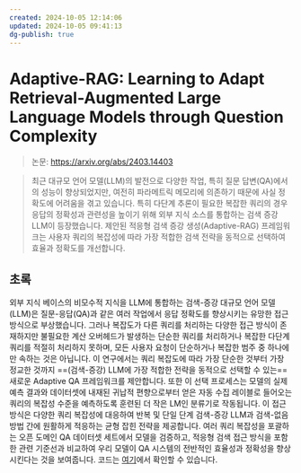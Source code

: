 ```yaml
---
created: 2024-10-05 12:14:06
updated: 2024-10-05 09:41:13
dg-publish: true
---
```


# Adaptive-RAG: Learning to Adapt Retrieval-Augmented Large Language Models through Question Complexity

> 논문: https://arxiv.org/abs/2403.14403

> 최근 대규모 언어 모델(LLM)의 발전으로 다양한 작업, 특히 질문 답변(QA)에서의 성능이 향상되었지만, 여전히 파라메트릭 메모리에 의존하기 때문에 사실 정확도에 어려움을 겪고 있습니다. 특히 다단계 추론이 필요한 복잡한 쿼리의 경우 응답의 정확성과 관련성을 높이기 위해 외부 지식 소스를 통합하는 검색 증강 LLM이 등장했습니다. 제안된 적응형 검색 증강 생성(Adaptive-RAG) 프레임워크는 사용자 쿼리의 복잡성에 따라 가장 적합한 검색 전략을 동적으로 선택하여 효율과 정확도를 개선합니다.

## 초록

외부 지식 베이스의 비모수적 지식을 LLM에 통합하는 검색-증강 대규모 언어 모델(LLM)은 질문-응답(QA)과 같은 여러 작업에서 응답 정확도를 향상시키는 유망한 접근 방식으로 부상했습니다. 그러나 복잡도가 다른 쿼리를 처리하는 다양한 접근 방식이 존재하지만 불필요한 계산 오버헤드가 발생하는 단순한 쿼리를 처리하거나 복잡한 다단계 쿼리를 적절히 처리하지 못하며, 모든 사용자 요청이 단순하거나 복잡한 범주 중 하나에만 속하는 것은 아닙니다. 이 연구에서는 쿼리 복잡도에 따라 가장 단순한 것부터 가장 정교한 것까지 ==(검색-증강) LLM에 가장 적합한 전략을 동적으로 선택할 수 있는== 새로운 Adaptive QA 프레임워크를 제안합니다. 또한 이 선택 프로세스는 모델의 실제 예측 결과와 데이터셋에 내재된 귀납적 편향으로부터 얻은 자동 수집 레이블로 들어오는 쿼리의 복잡성 수준을 예측하도록 훈련된 더 작은 LM인 분류기로 작동됩니다. 이 접근 방식은 다양한 쿼리 복잡성에 대응하여 반복 및 단일 단계 검색-증강 LLM과 검색-없음 방법 간에 원활하게 적응하는 균형 잡힌 전략을 제공합니다. 여러 쿼리 복잡성을 포괄하는 오픈 도메인 QA 데이터셋 세트에서 모델을 검증하고, 적응형 검색 접근 방식을 포함한 관련 기준선과 비교하여 우리 모델이 QA 시스템의 전반적인 효율성과 정확성을 향상시킨다는 것을 보여줍니다. 코드는 [여기](https://github.com/starsuzi/Adaptive-RAG)에서 확인할 수 있습니다.
